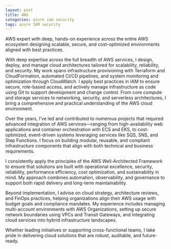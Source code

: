 ```yaml
---
layout: post
title: AWS
categories: azure iam security
tags: azure IAM security
---
```


AWS expert with deep, hands-on experience across the entire AWS ecosystem designing scalable, secure, and cost-optimized environments aligned with best practices.

<!--more-->

With deep expertise across the full breadth of AWS services, I design, deploy, and manage cloud architectures tailored for scalability, reliability, and security. My work spans infrastructure provisioning with Terraform and CloudFormation, automated CI/CD pipelines, and system monitoring and optimization through CloudWatch. I apply best practices in IAM to ensure secure, role-based access, and actively manage infrastructure as code using Git to support development and change control. From core compute and storage services to networking, security, and serverless architectures, I bring a comprehensive and practical understanding of the AWS cloud environment.

Over the years, I’ve led and contributed to numerous projects that required advanced integration of AWS services—ranging from high-availability web applications and container orchestration with ECS and EKS, to cost-optimized, event-driven systems leveraging services like SQS, SNS, and Step Functions. I focus on building modular, reusable, and compliant infrastructure components that align with both technical and business requirements.

I consistently apply the principles of the AWS Well-Architected Framework to ensure that solutions are built with operational excellence, security, reliability, performance efficiency, cost optimization, and sustainability in mind. My approach combines automation, observability, and governance to support both rapid delivery and long-term maintainability.

Beyond implementation, I advise on cloud strategy, architecture reviews, and FinOps practices, helping organizations align their AWS usage with budget goals and compliance mandates. My experience includes managing multi-account environments with AWS Organizations, setting up secure network boundaries using VPCs and Transit Gateways, and integrating cloud services into hybrid infrastructure landscapes.

Whether leading initiatives or supporting cross-functional teams, I take pride in delivering cloud solutions that are robust, auditable, and future-ready.
